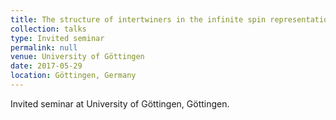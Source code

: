 ```yaml
---
title: The structure of intertwiners in the infinite spin representation
collection: talks
type: Invited seminar
permalink: null
venue: University of Göttingen
date: 2017-05-29
location: Göttingen, Germany
---
```


Invited seminar at University of Göttingen, Göttingen.

